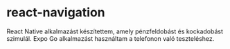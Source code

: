 # react-navigation
React Native alkalmazást készítettem, amely pénzfeldobást és kockadobást szimulál. Expo Go alkalmazást használtam a telefonon való teszteléshez.
